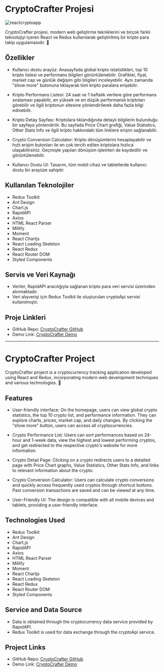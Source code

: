 # CryptoCrafter Projesi

![reactcryptoapp](https://github.com/esincaglakiral/ReactCryptocurrencyApp/assets/68962573/bc5fb710-76a1-4079-a70c-db7645a4743e)


CryptoCrafter projesi, modern web geliştirme tekniklerini ve birçok farklı teknolojiyi içeren React ve Redux kullanılarak geliştirilmiş bir kripto para takip uygulamasıdır. 🎉

## Özellikler

- Kullanıcı dostu arayüz: Anasayfada global kripto istatistikleri, top 10 kripto listesi ve performans bilgileri görüntülenebilir. Grafikler, fiyat, market cap ve günlük değişim gibi bilgileri inceleyebilir. Aynı zamanda "show more" butonuna tıklayarak tüm kripto paralara erişebilir.

- Kripto Performans Listesi: 24 saat ve 1 haftalık verilere göre performans sıralaması yapabilir, en yüksek ve en düşük performanslı kriptoları görebilir ve ilgili kriptonun sitesine yönlendirilerek daha fazla bilgi edinebilir.

- Kripto Detay Sayfası: Kriptolara tıklandığında detaylı bilgilerin bulunduğu bir sayfaya yönlendirilir. Bu sayfada Price Chart grafiği, Value Statistics, Other Stats Info ve ilgili kripto hakkındaki tüm linklere erişim sağlanabilir.

- Crypto Conversion Calculator: Kripto dönüşümlerini hesaplayabilir ve hızlı erişim butonları ile en çok tercih edilen kriptolara hızlıca ulaşabilirsiniz. Geçmişte yapılan dönüşüm işlemleri de kaydedilir ve görüntülenebilir.

- Kullanıcı Dostu UI: Tasarım, tüm mobil cihaz ve tabletlerde kullanıcı dostu bir arayüze sahiptir.

## Kullanılan Teknolojiler

- Redux Toolkit
- Ant Design
- Chart.js
- RapidAPI
- Axios
- HTML React Parser
- Millify
- Moment
- React Chartjs
- React Loading Skeleton
- React Redux
- React Router DOM
- Styled Components

## Servis ve Veri Kaynağı

- Veriler, RapidAPI aracılığıyla sağlanan kripto para veri servisi üzerinden alınmaktadır.
- Veri alışverişi için Redux Toolkit ile oluşturulan cryptoApi servisi kullanılmıştır.

## Proje Linkleri

- GitHub Repo: [CryptoCrafter GitHub](https://lnkd.in/d-7dxfyi)
- Demo Link: [CryptoCrafter Demo](https://lnkd.in/dWkfxhtk)

-----------------------------------------------------------------------------------------------------------------------------------------------------------------------------------------------------------------------------------------------------------------------------

# CryptoCrafter Project

CryptoCrafter project is a cryptocurrency tracking application developed using React and Redux, incorporating modern web development techniques and various technologies. 🎉

## Features

- User-friendly interface: On the homepage, users can view global crypto statistics, the top 10 crypto list, and performance information. They can explore charts, prices, market cap, and daily changes. By clicking the "show more" button, users can access all cryptocurrencies.

- Crypto Performance List: Users can sort performances based on 24-hour and 1-week data, view the highest and lowest performing cryptos, and get redirected to the respective crypto's website for more information.

- Crypto Detail Page: Clicking on a crypto redirects users to a detailed page with Price Chart graphs, Value Statistics, Other Stats Info, and links to relevant information about the crypto.

- Crypto Conversion Calculator: Users can calculate crypto conversions and quickly access frequently used cryptos through shortcut buttons. Past conversion transactions are saved and can be viewed at any time.

- User-Friendly UI: The design is compatible with all mobile devices and tablets, providing a user-friendly interface.

## Technologies Used

- Redux Toolkit
- Ant Design
- Chart.js
- RapidAPI
- Axios
- HTML React Parser
- Millify
- Moment
- React Chartjs
- React Loading Skeleton
- React Redux
- React Router DOM
- Styled Components

## Service and Data Source

- Data is obtained through the cryptocurrency data service provided by RapidAPI.
- Redux Toolkit is used for data exchange through the cryptoApi service.

## Project Links

- GitHub Repo: [CryptoCrafter GitHub](https://lnkd.in/d-7dxfyi)
- Demo Link: [CryptoCrafter Demo](https://lnkd.in/dWkfxhtk)



